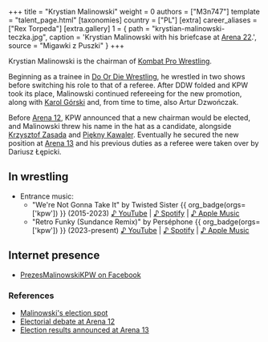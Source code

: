 +++
title = "Krystian Malinowski"
weight = 0
authors = ["M3n747"]
template = "talent_page.html"
[taxonomies]
country = ["PL"]
[extra]
career_aliases = ["Rex Torpeda"]
[extra.gallery]
1 = { path = "krystian-malinowski-teczka.jpg", caption = 'Krystian Malinowski with his briefcase at [Arena 22](@/e/kpw/2023-05-19-kpw-arena-22.md).', source = "Migawki z Puszki" }
+++

Krystian Malinowski is the chairman of [Kombat Pro Wrestling](@/o/kpw.md).

Beginning as a trainee in [Do Or Die Wrestling](@/o/ddw.md), he wrestled in two shows before switching his role to that of a referee. After DDW folded and KPW took its place, Malinowski continued refereeing for the new promotion, along with [Karol Górski](@/w/iskra.md) and, from time to time, also Artur Dzwończak.

Before [Arena 12](e/kpw/2019-01-19-kpw-arena-12-gwiazda-polnocy.md), KPW announced that a new chairman would be elected, and Malinowski threw his name in the hat as a candidate, alongside [Krzysztof Zasada](@/w/krzysztof-zasada.md) and [Piękny Kawaler](@/w/piekny-kawaler.md).
Eventually he secured the new position at [Arena 13](@/e/kpw/2019-04-05-kpw-arena-13-capo-di-tutti-capi.md) and his previous duties as a referee were taken over by Dariusz Łępicki.

## In wrestling

* Entrance music:
  - "We're Not Gonna Take It" by Twisted Sister {{ org_badge(orgs=['kpw']) }} (2015-2023)
 [♪&nbsp;YouTube](https://www.youtube.com/watch?v=cTC1TEVo3Aw) | 
 [♪&nbsp;Spotify](https://open.spotify.com/track/1hlveB9M6ijHZRbzZ2teyh) | 
 [♪&nbsp;Apple Music](https://music.apple.com/pl/album/were-not-gonna-take-it/1093420230?i=1093420483)
  - "Retro Funky (Sundance Remix)" by Perséphone {{ org_badge(orgs=['kpw']) }} (2023-present)
 [♪&nbsp;YouTube](https://www.youtube.com/watch?v=0-c7kXpRVIQ) | 
 [♪&nbsp;Spotify](https://open.spotify.com/track/1eEqg0aPf3BoaBl0I4Tuln) | 
 [♪&nbsp;Apple Music](https://music.apple.com/us/album/retro-funky/1438527375?i=1438527378)

## Internet presence

* [PrezesMalinowskiKPW on Facebook](https://www.facebook.com/PrezesMalinowskiKPW/)

### References
* [Malinowski's election spot](https://www.youtube.com/watch?v=gMZ7cTC5HLo)
* [Electorial debate at Arena 12](https://www.youtube.com/watch?v=X55YrndRQeo)
* [Election results announced at Arena 13](https://www.youtube.com/watch?v=VohxgOEblPE)
